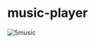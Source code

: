 # music-player
![5music](https://user-images.githubusercontent.com/108079647/189836776-50b3dd7e-3c19-44cc-b321-5549a397ea44.gif)
